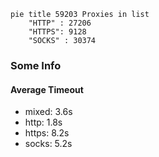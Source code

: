 
```mermaid
pie title 59203 Proxies in list
    "HTTP" : 27206
    "HTTPS": 9128
    "SOCKS" : 30374
```

### Some Info
#### Average Timeout

- mixed: 3.6s
- http: 1.8s
- https: 8.2s
- socks: 5.2s